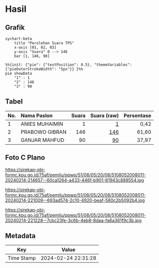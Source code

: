 # Hasil

## Grafik

```mermaid
xychart-beta
    title "Perolehan Suara TPS"
    x-axis [01, 02, 03]
    y-axis "Suara" 0 --> 146
    bar [1, 146, 90]
```

```mermaid
%%{init: {"pie": {"textPosition": 0.5}, "themeVariables": {"pieOuterStrokeWidth": "5px"}} }%%
pie showData
    "1" : 1
    "2" : 146
    "3" : 90
```

## Tabel

| No. | Nama Paslon    | Suara | Suara (raw) | Persentase |
|:--- |:-------------- | -----:| -----------:| ----------:|
| 1   | ANIES MUHAIMIN | 1     | [1][p-1]    | 0,42       |
| 2   | PRABOWO GIBRAN | 146   | [146][p-2]  | 61,60      |
| 3   | GANJAR MAHFUD  | 90    | [90][p-3]   | 37,97      |


[p-1]: https://github.com/gigit-pemilu/pemilu-2024-51-bali/blob/main/pilpres/hitung-suara/sub/51-bali/sub/08-buleleng/sub/05-sukasada/sub/2008-padangbulia/sub/011-tps/sub/paslon-1.txt
[p-2]: https://github.com/gigit-pemilu/pemilu-2024-51-bali/blob/main/pilpres/hitung-suara/sub/51-bali/sub/08-buleleng/sub/05-sukasada/sub/2008-padangbulia/sub/011-tps/sub/paslon-2.txt
[p-3]: https://github.com/gigit-pemilu/pemilu-2024-51-bali/blob/main/pilpres/hitung-suara/sub/51-bali/sub/08-buleleng/sub/05-sukasada/sub/2008-padangbulia/sub/011-tps/sub/paslon-3.txt

## Foto C Plano

https://sirekap-obj-formc.kpu.go.id/75af/pemilu/ppwp/51/08/05/20/08/5108052008011-20240214-214657--60ca1264-a433-446f-b901-81943c888554.jpg

https://sirekap-obj-formc.kpu.go.id/75af/pemilu/ppwp/51/08/05/20/08/5108052008011-20240214-221009--693ad574-2c10-4920-beaf-580c2b5092b4.jpg

https://sirekap-obj-formc.kpu.go.id/75af/pemilu/ppwp/51/08/05/20/08/5108052008011-20240214-221228--7cbc23fe-3c6b-4eb8-8daa-fa6a361f9c3b.jpg


## Metadata

| Key        | Value               |
| ---------- | ------------------- |
| Time Stamp | 2024-02-24 22:31:28 |



